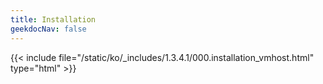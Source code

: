 ```yaml
---
title: Installation
geekdocNav: false
---
```

{{< include file="/static/ko/_includes/1.3.4.1/000.installation_vmhost.html" type="html" >}}
